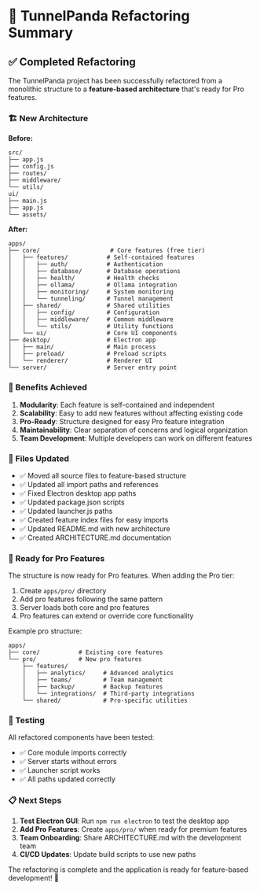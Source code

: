 # 🐼 TunnelPanda Refactoring Summary

## ✅ Completed Refactoring

The TunnelPanda project has been successfully refactored from a monolithic structure to a **feature-based architecture** that's ready for Pro features.

### 🏗️ New Architecture

**Before:**
```
src/
├── app.js
├── config.js
├── routes/
├── middleware/
└── utils/
ui/
├── main.js
├── app.js
└── assets/
```

**After:**
```
apps/
├── core/                    # Core features (free tier)
│   ├── features/           # Self-contained features
│   │   ├── auth/           # Authentication
│   │   ├── database/       # Database operations
│   │   ├── health/         # Health checks
│   │   ├── ollama/         # Ollama integration
│   │   ├── monitoring/     # System monitoring
│   │   └── tunneling/      # Tunnel management
│   ├── shared/             # Shared utilities
│   │   ├── config/         # Configuration
│   │   ├── middleware/     # Common middleware
│   │   └── utils/          # Utility functions
│   └── ui/                 # Core UI components
├── desktop/                # Electron app
│   ├── main/               # Main process
│   ├── preload/            # Preload scripts
│   └── renderer/           # Renderer UI
└── server/                 # Server entry point
```

### 🎯 Benefits Achieved

1. **Modularity**: Each feature is self-contained and independent
2. **Scalability**: Easy to add new features without affecting existing code
3. **Pro-Ready**: Structure designed for easy Pro feature integration
4. **Maintainability**: Clear separation of concerns and logical organization
5. **Team Development**: Multiple developers can work on different features

### 📝 Files Updated

- ✅ Moved all source files to feature-based structure
- ✅ Updated all import paths and references
- ✅ Fixed Electron desktop app paths
- ✅ Updated package.json scripts
- ✅ Updated launcher.js paths
- ✅ Created feature index files for easy imports
- ✅ Updated README.md with new architecture
- ✅ Created ARCHITECTURE.md documentation

### 🚀 Ready for Pro Features

The structure is now ready for Pro features. When adding the Pro tier:

1. Create `apps/pro/` directory
2. Add pro features following the same pattern
3. Server loads both core and pro features
4. Pro features can extend or override core functionality

Example pro structure:
```
apps/
├── core/           # Existing core features
└── pro/            # New pro features
    ├── features/
    │   ├── analytics/     # Advanced analytics
    │   ├── teams/         # Team management
    │   ├── backup/        # Backup features
    │   └── integrations/  # Third-party integrations
    └── shared/            # Pro-specific utilities
```

### 🧪 Testing

All refactored components have been tested:
- ✅ Core module imports correctly
- ✅ Server starts without errors
- ✅ Launcher script works
- ✅ All paths updated correctly

### 📋 Next Steps

1. **Test Electron GUI**: Run `npm run electron` to test the desktop app
2. **Add Pro Features**: Create `apps/pro/` when ready for premium features
3. **Team Onboarding**: Share ARCHITECTURE.md with the development team
4. **CI/CD Updates**: Update build scripts to use new paths

The refactoring is complete and the application is ready for feature-based development! 🎉
